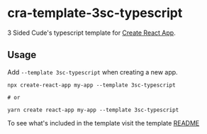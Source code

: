 # cra-template-3sc-typescript

3 Sided Cude's typescript template for [Create React App](https://create-react-app.dev/).

## Usage

Add `--template 3sc-typescript` when creating a new app.

```
npx create-react-app my-app --template 3sc-typescript

# or

yarn create react-app my-app --template 3sc-typescript
```

To see what's included in the template visit the template [README](/template)
